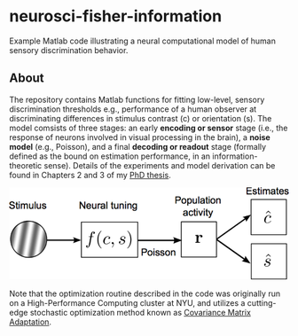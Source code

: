 # neurosci-fisher-information
Example Matlab code illustrating a neural computational model of human sensory discrimination behavior.

## About
The repository contains Matlab functions for fitting low-level, sensory discrimination thresholds e.g., performance of a human observer at discriminating differences in stimulus contrast (c) or orientation (s). The model comsists of three stages: an early **encoding or sensor** stage (i.e., the response of neurons involved in visual processing in the brain), a **noise model** (e.g., Poisson), and a final **decoding or readout** stage (formally defined as the bound on estimation performance, in an information-theoretic sense). Details of the experiments and model derivation can be found in Chapters 2 and 3 of my [PhD thesis](https://sj971.github.io/docs/thesis_sjackson.pdf). 

![Model schematic](schematic_of_model.png)

Note that the optimization routine described in the code was originally run on a High-Performance Computing cluster at NYU, and utilizes a cutting-edge stochastic optimization method known as [Covariance Matrix Adaptation](https://www.lri.fr/~hansen/cmaesintro.html).
